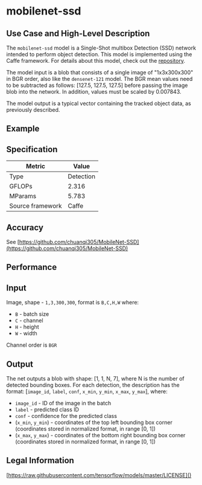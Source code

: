 # mobilenet-ssd

## Use Case and High-Level Description

The `mobilenet-ssd` model is a Single-Shot multibox Detection (SSD) network intended to perform object detection. This model is implemented using the Caffe framework. For details about this model, check out the [repository](https://github.com/chuanqi305/MobileNet-SSD).

The model input is a blob that consists of a single image of "1x3x300x300" in BGR order, also like the `densenet-121` model. The BGR mean values need to be subtracted as follows: [127.5, 127.5, 127.5] before passing the image blob into the network. In addition, values must be scaled by 0.007843.

The model output is a typical vector containing the tracked object data, as previously described.

## Example

## Specification

| Metric            | Value         |
|-------------------|---------------|
| Type              | Detection     |
| GFLOPs            | 2.316         |
| MParams           | 5.783         |
| Source framework  | Caffe         |

## Accuracy

See [https://github.com/chuanqi305/MobileNet-SSD](https://github.com/chuanqi305/MobileNet-SSD)

## Performance

## Input

Image, shape - `1,3,300,300`, format is `B,C,H,W` where:

- `B` - batch size
- `C` - channel
- `H` - height
- `W` - width

Channel order is `BGR`

## Output

The net outputs a blob with shape: [1, 1, N, 7], where N is the number of detected
bounding boxes. For each detection, the description has the format:
[`image_id`, `label`, `conf`, `x_min`, `y_min`, `x_max`, `y_max`],
where:

- `image_id` - ID of the image in the batch
- `label` - predicted class ID
- `conf` - confidence for the predicted class
- (`x_min`, `y_min`) - coordinates of the top left bounding box corner (coordinates stored in normalized format, in range [0, 1])
- (`x_max`, `y_max`) - coordinates of the bottom right bounding box corner  (coordinates stored in normalized format, in range [0, 1])

## Legal Information

[https://raw.githubusercontent.com/tensorflow/models/master/LICENSE]()
